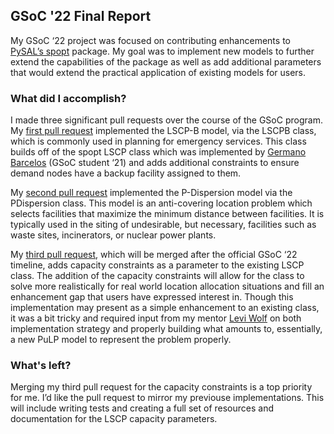 ## GSoC '22 Final Report

My GSoC ‘22 project was focused on contributing enhancements to [PySAL’s spopt](https://pysal.org/spopt/) package. My goal was to implement new models to further extend the capabilities of the package as well as add additional parameters that would extend the practical application of existing models for users.

### What did I accomplish?
I made three significant pull requests over the course of the GSoC program. My [first pull request](https://github.com/pysal/spopt/pull/259) implemented the LSCP-B model, via the LSCPB class, which is commonly used in planning for emergency services. This class builds off of the spopt LSCP class which was implemented by [Germano Barcelos](https://github.com/gegen07) (GSoC student ‘21) and adds additional constraints to ensure demand nodes have a backup facility assigned to them.

My [second pull request](https://github.com/pysal/spopt/pull/268) implemented the P-Dispersion model via the PDispersion class. This model is an anti-covering location problem which selects facilities that maximize the minimum distance between facilities. It is typically used in the siting of undesirable, but necessary, facilities such as waste sites, incinerators, or nuclear power plants.

My [third pull request](https://github.com/pysal/spopt/pull/273), which will be merged after the official GSoC ‘22 timeline, adds capacity constraints as a parameter to the existing LSCP class. The addition of the capacity constraints will allow for the class to solve more realistically for real world location allocation situations and fill an enhancement gap that users have expressed interest in. Though this implementation may present as a simple enhancement to an existing class, it was a bit tricky and required input from my mentor [Levi Wolf](https://github.com/ljwolf) on both implementation strategy and properly building what amounts to, essentially, a new PuLP model to represent the problem properly. 

### What's left?
Merging my third pull request for the capacity constraints is a top priority for me. I’d like the pull request to mirror my previouse implementations. This will include writing tests and creating a full set of resources and documentation for the LSCP capacity parameters.


